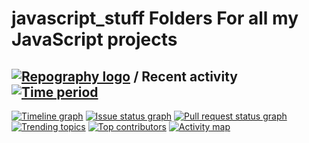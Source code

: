 # javascript_stuff Folders For all my JavaScript projects

## [![Repography logo](https://images.repography.com/logo.svg)](https://repography.com) / Recent activity [![Time period](https://images.repography.com/35374865/DeFragedGaming/javascript_stuff/recent-activity/l6U6ITsElSfBEBC-Br85IC2rDzlTLdi-hGCnjL6Ymwo/zLCNTg3P_nenm6_v6UITjCldXqw9cVVMVfkW9Oz7YKM_badge.svg)](https://repography.com)
[![Timeline graph](https://images.repography.com/35374865/DeFragedGaming/javascript_stuff/recent-activity/l6U6ITsElSfBEBC-Br85IC2rDzlTLdi-hGCnjL6Ymwo/zLCNTg3P_nenm6_v6UITjCldXqw9cVVMVfkW9Oz7YKM_timeline.svg)](https://github.com/DeFragedGaming/javascript_stuff/commits)
[![Issue status graph](https://images.repography.com/35374865/DeFragedGaming/javascript_stuff/recent-activity/l6U6ITsElSfBEBC-Br85IC2rDzlTLdi-hGCnjL6Ymwo/zLCNTg3P_nenm6_v6UITjCldXqw9cVVMVfkW9Oz7YKM_issues.svg)](https://github.com/DeFragedGaming/javascript_stuff/issues)
[![Pull request status graph](https://images.repography.com/35374865/DeFragedGaming/javascript_stuff/recent-activity/l6U6ITsElSfBEBC-Br85IC2rDzlTLdi-hGCnjL6Ymwo/zLCNTg3P_nenm6_v6UITjCldXqw9cVVMVfkW9Oz7YKM_prs.svg)](https://github.com/DeFragedGaming/javascript_stuff/pulls)
[![Trending topics](https://images.repography.com/35374865/DeFragedGaming/javascript_stuff/recent-activity/l6U6ITsElSfBEBC-Br85IC2rDzlTLdi-hGCnjL6Ymwo/zLCNTg3P_nenm6_v6UITjCldXqw9cVVMVfkW9Oz7YKM_words.svg)](https://github.com/DeFragedGaming/javascript_stuff/commits)
[![Top contributors](https://images.repography.com/35374865/DeFragedGaming/javascript_stuff/recent-activity/l6U6ITsElSfBEBC-Br85IC2rDzlTLdi-hGCnjL6Ymwo/zLCNTg3P_nenm6_v6UITjCldXqw9cVVMVfkW9Oz7YKM_users.svg)](https://github.com/DeFragedGaming/javascript_stuff/graphs/contributors)
[![Activity map](https://images.repography.com/35374865/DeFragedGaming/javascript_stuff/recent-activity/l6U6ITsElSfBEBC-Br85IC2rDzlTLdi-hGCnjL6Ymwo/zLCNTg3P_nenm6_v6UITjCldXqw9cVVMVfkW9Oz7YKM_map.svg)](https://github.com/DeFragedGaming/javascript_stuff/commits)

